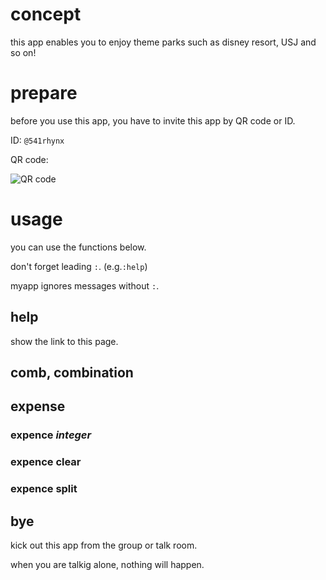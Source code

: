 # concept
this app enables you to enjoy theme parks such as disney resort, USJ and so on!

# prepare
before you use this app, you have to invite this app by QR code or ID.

ID: `@541rhynx`

QR code:

![QR code](https://user-images.githubusercontent.com/26474260/69472396-f0b41c80-0dec-11ea-8520-f0f55cb9476c.png "QRcode")

# usage
you can use the functions below.

don't forget leading `:`. (e.g.`:help`)

myapp ignores messages without `:`.

## help
show the link to this page.


## comb, combination

## expense
### expence *integer*
### expence clear
### expence split

## bye
kick out this app from the group or talk room.

when you are talkig alone, nothing will happen.
<!--
## birthday
-->

